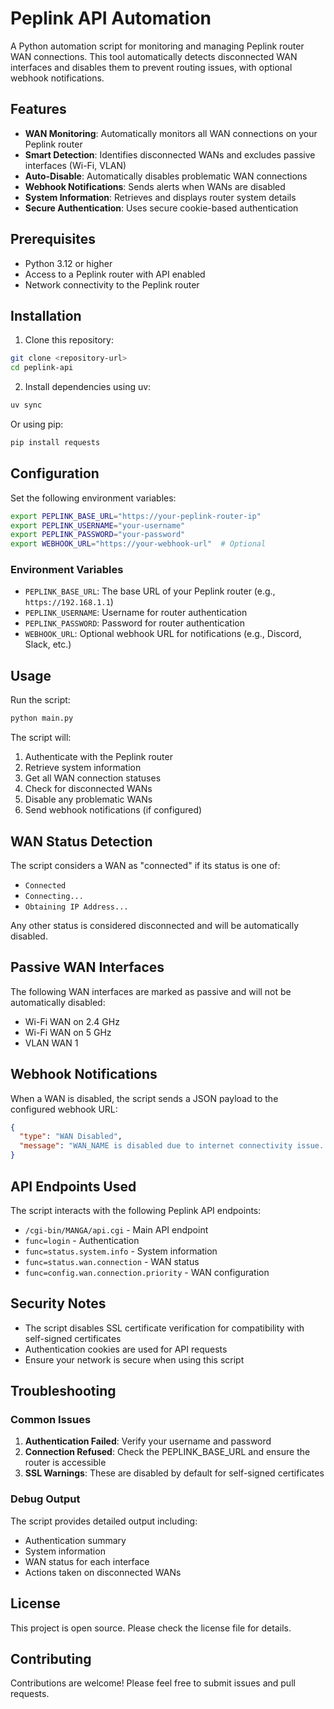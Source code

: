 # Peplink API Automation

A Python automation script for monitoring and managing Peplink router WAN connections. This tool automatically detects disconnected WAN interfaces and disables them to prevent routing issues, with optional webhook notifications.

## Features

- **WAN Monitoring**: Automatically monitors all WAN connections on your Peplink router
- **Smart Detection**: Identifies disconnected WANs and excludes passive interfaces (Wi-Fi, VLAN)
- **Auto-Disable**: Automatically disables problematic WAN connections
- **Webhook Notifications**: Sends alerts when WANs are disabled
- **System Information**: Retrieves and displays router system details
- **Secure Authentication**: Uses secure cookie-based authentication

## Prerequisites

- Python 3.12 or higher
- Access to a Peplink router with API enabled
- Network connectivity to the Peplink router

## Installation

1. Clone this repository:
```bash
git clone <repository-url>
cd peplink-api
```

2. Install dependencies using uv:
```bash
uv sync
```

Or using pip:
```bash
pip install requests
```

## Configuration

Set the following environment variables:

```bash
export PEPLINK_BASE_URL="https://your-peplink-router-ip"
export PEPLINK_USERNAME="your-username"
export PEPLINK_PASSWORD="your-password"
export WEBHOOK_URL="https://your-webhook-url"  # Optional
```

### Environment Variables

- `PEPLINK_BASE_URL`: The base URL of your Peplink router (e.g., `https://192.168.1.1`)
- `PEPLINK_USERNAME`: Username for router authentication
- `PEPLINK_PASSWORD`: Password for router authentication
- `WEBHOOK_URL`: Optional webhook URL for notifications (e.g., Discord, Slack, etc.)

## Usage

Run the script:

```bash
python main.py
```

The script will:
1. Authenticate with the Peplink router
2. Retrieve system information
3. Get all WAN connection statuses
4. Check for disconnected WANs
5. Disable any problematic WANs
6. Send webhook notifications (if configured)

## WAN Status Detection

The script considers a WAN as "connected" if its status is one of:
- `Connected`
- `Connecting...`
- `Obtaining IP Address...`

Any other status is considered disconnected and will be automatically disabled.

## Passive WAN Interfaces

The following WAN interfaces are marked as passive and will not be automatically disabled:
- Wi-Fi WAN on 2.4 GHz
- Wi-Fi WAN on 5 GHz
- VLAN WAN 1

## Webhook Notifications

When a WAN is disabled, the script sends a JSON payload to the configured webhook URL:

```json
{
  "type": "WAN Disabled",
  "message": "WAN_NAME is disabled due to internet connectivity issue. The expected status should be 'Connected' but it is currently 'STATUS'."
}
```

## API Endpoints Used

The script interacts with the following Peplink API endpoints:
- `/cgi-bin/MANGA/api.cgi` - Main API endpoint
- `func=login` - Authentication
- `func=status.system.info` - System information
- `func=status.wan.connection` - WAN status
- `func=config.wan.connection.priority` - WAN configuration

## Security Notes

- The script disables SSL certificate verification for compatibility with self-signed certificates
- Authentication cookies are used for API requests
- Ensure your network is secure when using this script

## Troubleshooting

### Common Issues

1. **Authentication Failed**: Verify your username and password
2. **Connection Refused**: Check the PEPLINK_BASE_URL and ensure the router is accessible
3. **SSL Warnings**: These are disabled by default for self-signed certificates

### Debug Output

The script provides detailed output including:
- Authentication summary
- System information
- WAN status for each interface
- Actions taken on disconnected WANs

## License

This project is open source. Please check the license file for details.

## Contributing

Contributions are welcome! Please feel free to submit issues and pull requests.
